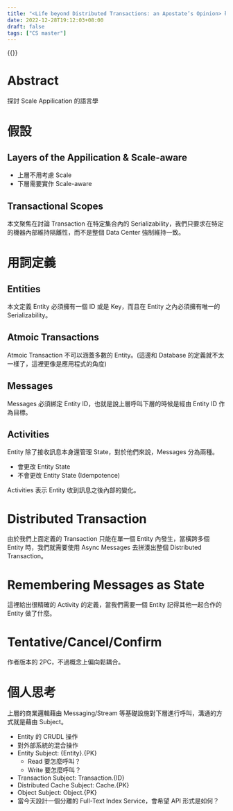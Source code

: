 ```yaml
---
title: "<Life beyond Distributed Transactions: an Apostate’s Opinion> 碩論筆記"
date: 2022-12-28T19:12:03+08:00
draft: false
tags: ["CS master"]
---
```

{{<toc>}}

# Abstract
探討 Scale Appilication 的語言學

# 假設
## Layers of the Appilication & Scale-aware
- 上層不用考慮 Scale
- 下層需要實作 Scale-aware

## Transactional Scopes
本文聚焦在討論 Transaction 在特定集合內的 Serializability，我們只要求在特定的機器內部維持隔離性，而不是整個 Data Center 強制維持一致。

# 用詞定義
## Entities
本文定義 Entity 必須擁有一個 ID 或是 Key，而且在 Entity 之內必須擁有唯一的 Serializability。

## Atmoic Transactions
Atmoic Transaction 不可以涵蓋多數的 Entity。(這邊和 Database 的定義就不太一樣了，這裡更像是應用程式的角度)

## Messages 
Messages 必須綁定 Entity ID，也就是說上層呼叫下層的時候是經由 Entity ID 作為目標。

## Activities
Entity 除了接收訊息本身還管理 State，對於他們來說，Messages 分為兩種。

* 會更改 Entity State
* 不會更改 Entity State (Idempotence)

Activities 表示 Entity 收到訊息之後內部的變化。

# Distributed Transaction
由於我們上面定義的 Transaction 只能在單一個 Entity 內發生，當橫跨多個 Entity 時，我們就需要使用 Async Messages 去拼湊出整個 Distributed Transaction。

# Remembering Messages as State
這裡給出很精確的 Activity 的定義，當我們需要一個 Entity 記得其他一起合作的 Entity 做了什麼。

# Tentative/Cancel/Confirm
作者版本的 2PC，不過概念上偏向鬆耦合。

# 個人思考
上層的商業邏輯藉由 Messaging/Stream 等基礎設施對下層進行呼叫，溝通的方式就是藉由 Subject。

* Entity 的 CRUDL 操作
* 對外部系統的混合操作
* Entity Subject: {Entity}.{PK}
    * Read 要怎麼呼叫？
    * Write 要怎麼呼叫？
* Transaction Subject: Transaction.{ID}
* Distributed Cache Subject: Cache.{PK}
* Object Subject: Object.{PK}
* 當今天設計一個分離的 Full-Text Index Service，會希望 API 形式是如何？



